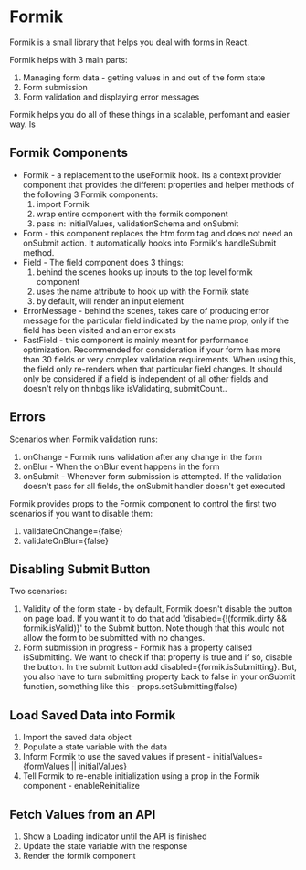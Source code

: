# Formik

Formik is a small library that helps you deal with forms in React.

Formik helps with 3 main parts:

1. Managing form data - getting values in and out of the form state
2. Form submission
3. Form validation and displaying error messages

Formik helps you do all of these things in a scalable, perfomant and easier way.
ls

## Formik Components

* Formik - a replacement to the useFormik hook. Its a context provider component that provides the different properties and helper methods of the following 3 Formik components:
  1. import Formik
  2. wrap entire component with the formik component
  3. pass in: initialValues, validationSchema and onSubmit
* Form - this component replaces the htm form tag and does not need an onSubmit action. It automatically hooks into Formik's handleSubmit method.
* Field - The field component does 3 things:
  1. behind the scenes hooks up inputs to the top level formik component
  2. uses the name attribute to hook up with the Formik state
  3. by default, will render an input element
* ErrorMessage - behind the scenes, takes care of producing error message for the particular field indicated by the name prop, only if the field has been visited and an error exists
* FastField - this component is mainly meant for performance optimization. Recommended for consideration if your form has more than 30 fields or very complex validation requirements. When using this, the field only re-renders when that particular field changes. It should only be considered if a field is independent of all other fields and doesn't rely on thinbgs like isValidating, submitCount..

## Errors

Scenarios when Formik validation runs:
1. onChange - Formik runs validation after any change in the form
2. onBlur - When the onBlur event happens in the form
3. onSubmit - Whenever form submission is attempted. If the validation doesn't pass for all fields, the onSubmit handler doesn't get executed

Formik provides props to the Formik component to control the first two scenarios if you want to disable them:
1. validateOnChange={false}
2. validateOnBlur={false}

## Disabling Submit Button

Two scenarios:
1. Validity of the form state - by default, Formik doesn't disable the button on page load. If you want it to do that add 'disabled={!(formik.dirty && formik.isValid)}' to the Submit button. Note though that this would not allow the form to be submitted with no changes.
2. Form submission in progress - Formik has a property callsed isSubmitting. We want to check if that property is true and if so, disable the button. In the submit button add disabled={formik.isSubmitting}. But, you also have to turn submitting property back to false in your onSubmit function, something like this - props.setSubmitting(false)

## Load Saved Data into Formik
1. Import the saved data object
2. Populate a state variable with the data
3. Inform Formik to use the saved values if present - initialValues={formValues || initialValues}
4. Tell Formik to re-enable initialization using a prop in the Formik component - enableReinitialize

## Fetch Values from an API
1. Show a Loading indicator until the API is finished
2. Update the state variable with the response
3. Render the formik component